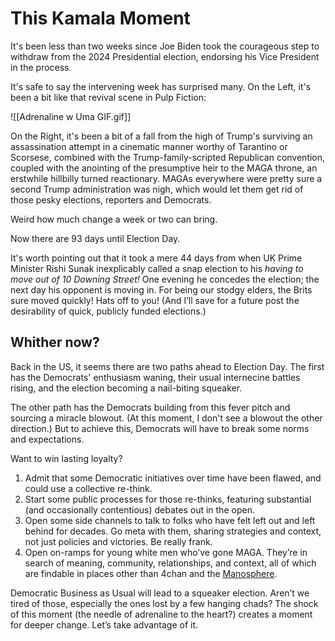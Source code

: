 # This Kamala Moment

It's been less than two weeks since Joe Biden took the courageous step to withdraw from the 2024 Presidential election, endorsing his Vice President in the process. 

It's safe to say the intervening week has surprised many. On the Left, it's been a bit like that revival scene in Pulp Fiction: 

![[Adrenaline w Uma GIF.gif]]

On the Right, it's been a bit of a fall from the high of Trump's surviving an assassination attempt in a cinematic manner worthy of Tarantino or Scorsese, combined with the Trump-family-scripted Republican convention, coupled with the anointing of the presumptive heir to the MAGA throne, an erstwhile hillbilly turned reactionary. MAGAs everywhere were pretty sure a second Trump administration was nigh, which would let them get rid of those pesky elections, reporters and Democrats. 

Weird how much change a week or two can bring. 

Now there are 93 days until Election Day. 

It's worth pointing out that it took a mere 44 days from when UK Prime Minister Rishi Sunak inexplicably called a snap election to his *having to move out of 10 Downing Street!* One evening he concedes the election; the next day his opponent is moving in. For being our stodgy elders, the Brits sure moved quickly! Hats off to you! (And I’ll save for a future post the desirability of quick, publicly funded elections.)
## Whither now? 

Back in the US, it seems there are two paths ahead to Election Day. The first has the Democrats' enthusiasm waning, their usual internecine battles rising, and the election becoming a nail-biting squeaker. 

The other path has the Democrats building from this fever pitch and sourcing a miracle blowout. (At this moment, I don't see a blowout the other direction.) But to achieve this, Democrats will have to break some norms and expectations. 

Want to win lasting loyalty? 

1. Admit that some Democratic initiatives over time have been flawed, and could use a collective re-think. 
2. Start some public processes for those re-thinks, featuring substantial (and occasionally contentious) debates out in the open. 
3. Open some side channels to talk to folks who have felt left out and left behind for decades. Go meta with them, sharing strategies and context, not just policies and victories. Be really frank. 
4. Open on-ramps for young white men who’ve gone MAGA. They’re in search of meaning, community, relationships, and context, all of which are findable in places other than 4chan and the [Manosphere](https://bra.in/3jX9ey). 

Democratic Business as Usual will lead to a squeaker election. Aren’t we tired of those, especially the ones lost by a few hanging chads? The shock of this moment (the needle of adrenaline to the heart?) creates a moment for deeper change. Let’s take advantage of it. 

